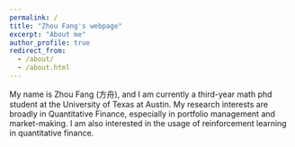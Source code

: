 ```yaml
---
permalink: /
title: "Zhou Fang's webpage"
excerpt: "About me"
author_profile: true
redirect_from: 
  - /about/
  - /about.html
---
```


My name is Zhou Fang (方舟), and I am currently a third-year math phd student at the University of Texas at Austin. My research interests are broadly in Quantitative Finance, especially in portfolio management and market-making. I am also interested in the usage of reinforcement learning in quantitative finance. 
